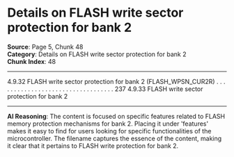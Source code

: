 # Details on FLASH write sector protection for bank 2

**Source**: Page 5, Chunk 48  
**Category**: Details on FLASH write sector protection for bank 2  
**Chunk Index**: 48

---

4.9.32 FLASH write sector protection for bank 2
(FLASH_WPSN_CUR2R) . . . . . . . . . . . . . . . . . . . . . . . . . . . . . . . . . . 237
4.9.33 FLASH write sector protection for bank 2

---

**AI Reasoning**: The content is focused on specific features related to FLASH memory protection mechanisms for bank 2. Placing it under 'features' makes it easy to find for users looking for specific functionalities of the microcontroller. The filename captures the essence of the content, making it clear that it pertains to FLASH write protection for bank 2.
